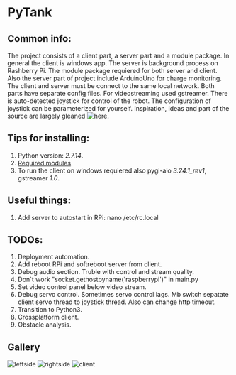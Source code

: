 # PyTank

## Common info:
The project consists of a client part, a server part and a module package.
In general the client is windows app. The server is background process on Rashberry Pi.
The module package requiered for both server and client.
Also the server part of project include ArduinoUno for charge monitoring.
The client and server must be connect to the same local network.
Both parts have separate config files. For videostreaming used gstreamer.
There is auto-detected joystick for control of the robot. The configuration of joystick can be parameterized for yourself.
Inspiration, ideas and part of the source are largely gleaned ![here](https://habr.com/en/post/244407/).


## Tips for installing:
1. Python version: *2.7.14*.
2. [Required modules](../master/requirements.txt)
3. To run the client on windows requiered also pygi-aio *3.24.1_rev1*, gstreamer *1.0*.


## Useful things:
1. Add server to autostart in RPi: nano /etc/rc.local

## TODOs:
1. Deployment automation.
2. Add reboot RPi and softreboot server from client.
3. Debug audio section. Truble with control and stream quality.
4. Don`t work "socket.gethostbyname('raspberrypi')" in main.py
5. Set video control panel below video stream.
6. Debug servo control. Sometimes servo control lags. Mb switch sepatate client servo thread to joystick thread. Also can change http timeout.
7. Transition to Python3.
8. Crossplatform client.
8. Obstacle analysis.

## Gallery
![leftside](../master/images/tank_leftside.jpg)
![rightside](../master/images/tank_rightside.jpg)
![client](../master/images/clientscreen.PNG)

